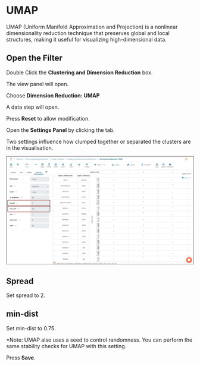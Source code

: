 # UMAP

UMAP (Uniform Manifold Approximation and Projection) is a nonlinear dimensionality reduction technique that preserves global and local structures, making it useful for visualizing high-dimensional data.

## Open the Filter

Double Click the **Clustering and Dimension Reduction** box.

The view panel will open.

Choose **Dimension Reduction: UMAP**

A data step will open.

Press **Reset** to allow modification.

Open the **Settings Panel** by clicking the tab.

Two settings influence how clumped together or separated the clusters are in the visualisation.

![Screenshot](images/3_UMAP.jpg)

## Spread

Set spread to 2.

## min-dist

Set min-dist to 0.75.

*Note: UMAP also uses a seed to control randomness. You can perform the same stability checks for UMAP with this setting.

Press **Save**.
